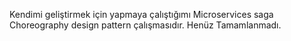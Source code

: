 Kendimi geliştirmek için yapmaya çalıştığımı Microservices saga Choreography design pattern çalışmasıdır.
Henüz Tamamlanmadı.
